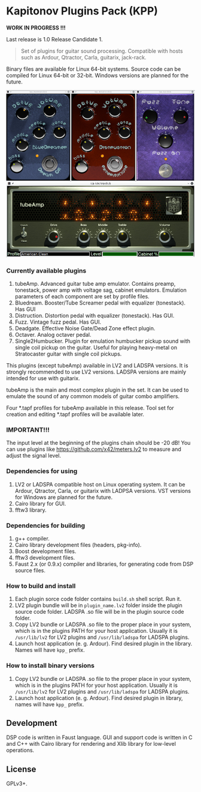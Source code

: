 Kapitonov Plugins Pack (KPP)
============================

__WORK IN PROGRESS !!!__

Last release is 1.0 Release Candidate 1.

> Set of plugins for guitar sound processing.
> Compatible with hosts such as Ardour, Qtractor, Carla, 
> guitarix, jack-rack.

Binary files are available for Linux 64-bit systems.
Source code can be compiled for Linux 64-bit or 32-bit.
Windows versions are planned for the future.

![Screenshot](screen.jpg)

### Currently available plugins

1. tubeAmp.
   Advanced guitar tube amp emulator. Contains preamp,
   tonestack, power amp with voltage sag, cabinet emulators.
   Emulation parameters of each component are set by profile files.
2. Bluedream.
   Booster/Tube Screamer pedal with equalizer (tonestack).
   Has GUI
3. Distruction.
   Distortion pedal with equalizer (tonestack).
   Has GUI.
4. Fuzz.
   Vintage fuzz pedal.
   Has GUI.
5. Deadgate.
   Effective Noise Gate/Dead Zone effect plugin.
6. Octaver.
   Analog octaver pedal.
7. Single2Humbucker.
   Plugin for emulation humbucker pickup sound with
   single coil pickup on the guitar. Useful for playing 
   heavy-metal on Stratocaster guitar with single coil pickups.


This plugins (except tubeAmp) available in LV2 and LADSPA versions. It is
strongly recommended to use LV2 versions. LADSPA versions
are mainly intended for use with guitarix.
 
tubeAmp is the main and most complex plugin in the set.
It can be used to emulate the sound of any common models 
of guitar combo amplifiers.

Four *.tapf profiles for tubeAmp available in this release.
Tool set for creation and editing *.tapf profiles will
be available later.

### IMPORTANT!!!

The input level at the beginning of the plugins chain should be -20 dB!
You can use plugins like https://github.com/x42/meters.lv2 to measure 
and adjust the signal level.


### Dependencies for using

1. LV2 or LADSPA compatible host on Linux operating system.
   It can be Ardour, Qtractor, Carla,
   or guitarix with LADPSA versions.
   VST versions for Windows are planned for the future.
2. Cairo library for GUI.
3. fftw3 library.

### Dependencies for building

1. g++ compiler.
2. Cairo library development files (headers, pkg-info).
3. Boost development files.
4. fftw3 development files.
5. Faust 2.x (or 0.9.x) compiler and libraries, for generating code from
   DSP source files.


### How to build and install

1. Each plugin sorce code folder contains `build.sh` shell script.
   Run it.
2. LV2 plugin bundle will be in `plugin_name.lv2` folder inside
   the plugin source code folder. LADSPA .so file will be in the
   plugin source code folder.
3. Copy LV2 bundle or LADSPA .so file to the proper place in your system,
   which is in the plugins PATH for your host application. Usually it is
   `/usr/lib/lv2` for LV2 plugins and `/usr/lib/ladspa` for LADSPA plugins.
4. Launch host application (e. g. Ardour). Find desired plugin 
   in the library. Names will have `kpp_` prefix.


### How to install binary versions

1. Copy LV2 bundle or LADSPA .so file to the proper place in your system,
   which is in the plugins PATH for your host application. Usually it is
   `/usr/lib/lv2` for LV2 plugins and `/usr/lib/ladspa` for LADSPA plugins.
2. Launch host application (e. g. Ardour). Find desired plugin in library,
   names will have `kpp_` prefix.


## Development

DSP code is written in Faust language. GUI and support code is written in C and C++
with Cairo library for rendering and Xlib library for low-level
operations.


## License

GPLv3+.

